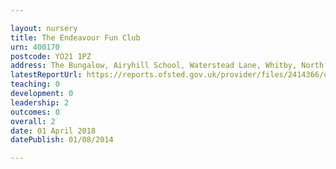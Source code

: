 ```yaml
---

layout: nursery
title: The Endeavour Fun Club
urn: 400170
postcode: YO21 1PZ
address: The Bungalow, Airyhill School, Waterstead Lane, Whitby, North Yorkshire, YO21 1PZ
latestReportUrl: https://reports.ofsted.gov.uk/provider/files/2414366/urn/400170.pdf
teaching: 0
development: 0
leadership: 2
outcomes: 0
overall: 2
date: 01 April 2018 
datePublish: 01/08/2014

---
```

